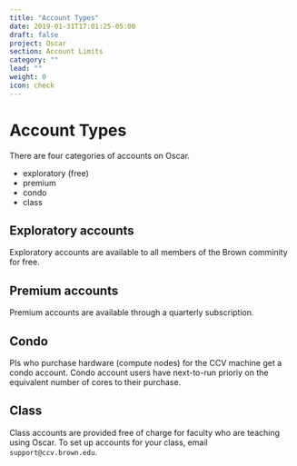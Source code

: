 ```yaml
---
title: "Account Types"
date: 2019-01-31T17:01:25-05:00
draft: false
project: Oscar
section: Account Limits
category: ""
lead: ""
weight: 0
icon: check
---
```


# Account Types  

There are four categories of accounts on Oscar.  

  * exploratory (free)  
  * premium  
  * condo  
  * class  


## Exploratory accounts

Exploratory accounts are available to all members of the Brown comminity
for free.  

## Premium accounts

Premium accounts are available through a quarterly subscription.   

## Condo

PIs who purchase hardware (compute nodes) for the CCV machine get a condo account.
Condo account users have next-to-run prioriy on the equivalent number of cores to their purchase.

## Class

Class accounts are provided free of charge for faculty who are teaching
using Oscar.  To set up accounts for your class, email `support@ccv.brown.edu`.
